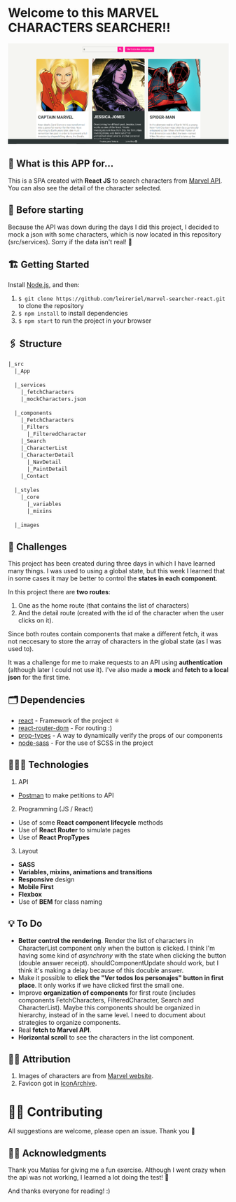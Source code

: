 # Welcome to this MARVEL CHARACTERS SEARCHER!!

![Screenshot of app](./src/images/project_screenshot.PNG)

## 🤖 What is this APP for...
This is a SPA created with **React JS** to search characters from [Marvel API](https://developer.marvel.com/). You can also see the detail of the character selected.

## 👀 Before starting
Because the API was down during the days I did this project, I decided to mock a json with some characters, which is now located in this repository (src/services). Sorry if the data isn't real! 🙈

## 🏗 Getting Started
Install [Node.js](https://nodejs.org/), and then:
1. `$ git clone https://github.com/leireriel/marvel-searcher-react.git` to clone the repository
2. `$ npm install` to install dependencies 
3. `$ npm start` to run the project in your browser 

## 🖇 Structure
```
|_src
  |_App

  |_services
    |_fetchCharacters
    |_mockCharacters.json

  |_components
    |_FetchCharacters
    |_Filters
      |_FilteredCharacter
    |_Search
    |_CharacterList
    |_CharacterDetail
      |_NavDetail
      |_PaintDetail
    |_Contact
  
  |_styles
    |_core
      |_variables
      |_mixins

  |_images
```

## 💪 Challenges
This project has been created during three days in which I have learned many things.
I was used to using a global state, but this week I learned that in some cases it may be better to control the **states in each component**.

In this project there are **two routes**:
1. One as the home route (that contains the list of characters)
2. And the detail route (created with the id of the character when the user clicks on it).

Since both routes contain components that make a different fetch, it was not neccesary to store the array of characters in the global state (as I was used to).

It was a challenge for me to make requests to an API using **authentication** (although later I could not use it). I've also made a **mock** and **fetch to a local json** for the first time.

## 🗂 Dependencies
* [react](https://www.npmjs.com/package/react) - Framework of the project ⚛ 
* [react-router-dom](https://www.npmjs.com/package/react-router-dom) - For routing :)
* [prop-types](https://www.npmjs.com/package/prop-types) - A way to dynamically verify the props of our components
* [node-sass](https://www.npmjs.com/package/node-sass) - For the use of SCSS in the project

## 👩🏼‍💻 Technologies
1. API
* [Postman](https://www.getpostman.com/) to make petitions to API

2. Programming (JS / React)
* Use of some **React component lifecycle** methods
* Use of **React Router** to simulate pages
* Use of **React PropTypes**

3. Layout
* **SASS**
* **Variables, mixins, animations and transitions**
* **Responsive** design 
* **Mobile First**
* **Flexbox**
* Use of **BEM** for class naming

## 💡 To Do
* **Better control the rendering**. Render the list of characters in CharacterList component only when the button is clicked. I think I'm having some kind of *asynchrony* with the state when clicking the button (double answer receipt). shouldComponentUpdate should work, but I think it's making a delay because of this docuble answer.
* Make it possible to **click the "Ver todos los personajes" button in first place**. It only works if we have clicked first the small one.
* Improve **organization of components** for first route (includes components FetchCharacters, FilteredCharacter, Search and CharacterList). Maybe this components should be organized in hierarchy, instead of in the same level. I need to document about strategies to organize components.
* Real **fetch to Marvel API**.
* **Horizontal scroll** to see the characters in the list component.

## 👨‍🏫 Attribution
1. Images of characters are from [Marvel website](https://www.marvel.com/explore).
2. Favicon got in [IconArchive](http://www.iconarchive.com/show/ultrabuuf-icons-by-mattahan/Comics-Spiderwoman-icon.html).

# 🤜🤛 Contributing
All suggestions are welcome, please open an issue.
Thank you 💜

## 🙏🏿 Acknowledgments 
Thank you Matías for giving me a fun exercise. Although I went crazy when the api was not working, I learned a lot doing the test! 🤯

And thanks everyone for reading! :)
